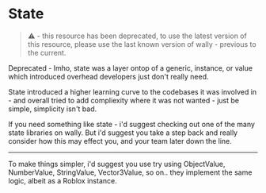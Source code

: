 # State

> ⚠️ - this resource has been deprecated, to use the latest version of this resource, please use the last known version of wally - previous to the current.

Deprecated - Imho, state was a layer ontop of a generic, instance, or value which introduced overhead developers just don't really need. 

State introduced a higher learning curve to the codebases it was involved in - and overall tried to add compliexity where it was not wanted - just be simple, simplicity isn't bad.

If you need something like state - i'd suggest checking out one of the many state libraries on wally. But i'd suggest you take a step back and really consider how this may effect you, and your team later down the line.

---

To make things simpler, i'd suggest you use try using ObjectValue, NumberValue, StringValue, Vector3Value, so on.. they implement the same logic, albeit as a Roblox instance.